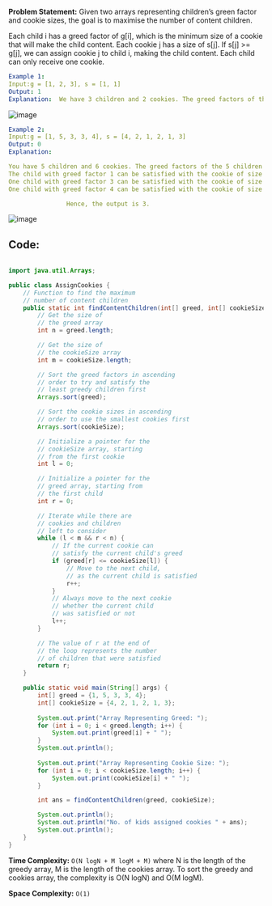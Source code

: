 **Problem Statement:**
Given two arrays representing children’s green factor and cookie sizes, the goal is to maximise the number of content children.

Each child i has a greed factor of g[i], which is the minimum size of a cookie that will make the child content. Each cookie j has a size of s[j]. If s[j] >= g[j], we can assign cookie j to child i, making the child content. Each child can only receive one cookie.

```yaml
Example 1:
Input:g = [1, 2, 3], s = [1, 1]            
Output: 1
Explanation:  We have 3 children and 2 cookies. The greed factors of the 3 children are 1, 2, 3. The sizes of the 2 cookies are both 1. We can only make the child with greed factor 1 content. Hence, the output is 1.
````

![image](https://github.com/user-attachments/assets/3e348a25-33e7-4ed2-8a7d-dedc67fe59c8)

```yaml
Example 2:
Input:g = [1, 5, 3, 3, 4], s = [4, 2, 1, 2, 1, 3]
Output: 0
Explanation:

You have 5 children and 6 cookies. The greed factors of the 5 children are 1, 5, 3, 3, and 4. The sizes of the 6 cookies are 4, 2, 1, 2, 1, and 3.
The child with greed factor 1 can be satisfied with the cookie of size 1.
One child with greed factor 3 can be satisfied with the cookie of size 3.
One child with greed factor 4 can be satisfied with the cookie of size 4.

                Hence, the output is 3.
``` 

![image](https://github.com/user-attachments/assets/a11a440b-c193-4986-a770-2f227181abc3)

## Code:
```java
                            
import java.util.Arrays;

public class AssignCookies {
    // Function to find the maximum
    // number of content children
    public static int findContentChildren(int[] greed, int[] cookieSize) {
        // Get the size of
        // the greed array
        int n = greed.length;

        // Get the size of
        // the cookieSize array
        int m = cookieSize.length;

        // Sort the greed factors in ascending
        // order to try and satisfy the
        // least greedy children first
        Arrays.sort(greed);

        // Sort the cookie sizes in ascending
        // order to use the smallest cookies first
        Arrays.sort(cookieSize);

        // Initialize a pointer for the
        // cookieSize array, starting
        // from the first cookie
        int l = 0;

        // Initialize a pointer for the
        // greed array, starting from
        // the first child
        int r = 0;

        // Iterate while there are
        // cookies and children
        // left to consider
        while (l < m && r < n) {
            // If the current cookie can
            // satisfy the current child's greed
            if (greed[r] <= cookieSize[l]) {
                // Move to the next child,
                // as the current child is satisfied
                r++;
            }
            // Always move to the next cookie
            // whether the current child
            // was satisfied or not
            l++;
        }

        // The value of r at the end of
        // the loop represents the number
        // of children that were satisfied
        return r;
    }

    public static void main(String[] args) {
        int[] greed = {1, 5, 3, 3, 4};
        int[] cookieSize = {4, 2, 1, 2, 1, 3};
        
        System.out.print("Array Representing Greed: ");
        for (int i = 0; i < greed.length; i++) {
            System.out.print(greed[i] + " ");
        }
        System.out.println();
        
        System.out.print("Array Representing Cookie Size: ");
        for (int i = 0; i < cookieSize.length; i++) {
            System.out.print(cookieSize[i] + " ");
        }

        int ans = findContentChildren(greed, cookieSize);

        System.out.println();
        System.out.println("No. of kids assigned cookies " + ans);
        System.out.println();
    }
}
```

**Time Complexity:** `O(N logN + M logM + M)` where N is the length of the greedy array, M is the length of the cookies array. To sort the greedy and cookies array, the complexity is O(N logN) and O(M logM).

**Space Complexity:** `O(1)` 
